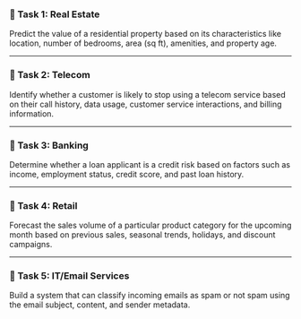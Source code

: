 ### **🔹 Task 1: Real Estate**

Predict the value of a residential property based on its characteristics like location, number of bedrooms, area (sq ft), amenities, and property age.

---

### **🔹 Task 2: Telecom**

Identify whether a customer is likely to stop using a telecom service based on their call history, data usage, customer service interactions, and billing information.

---

### **🔹 Task 3: Banking**

Determine whether a loan applicant is a credit risk based on factors such as income, employment status, credit score, and past loan history.

---

### **🔹 Task 4: Retail**

Forecast the sales volume of a particular product category for the upcoming month based on previous sales, seasonal trends, holidays, and discount campaigns.

---

### **🔹 Task 5: IT/Email Services**

Build a system that can classify incoming emails as spam or not spam using the email subject, content, and sender metadata.

